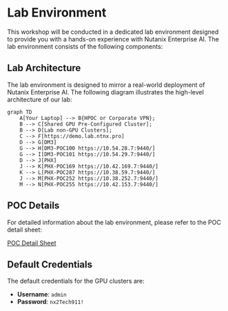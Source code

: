 


# Lab Environment

This workshop will be conducted in a dedicated lab environment designed to provide you with a hands-on experience with Nutanix Enterprise AI. The lab environment consists of the following components:


## Lab Architecture

The lab environment is designed to mirror a real-world deployment of Nutanix Enterprise AI. The following diagram illustrates the high-level architecture of our lab:

```mermaid
graph TD
    A[Your Laptop] --> B{HPOC or Corporate VPN};
    B --> C[Shared GPU Pre-Configured Cluster];
    B --> D[Lab non-GPU Clusters];
    C --> F[https://demo.lab.ntnx.pro]
    D --> G[DM3]
    G --> H[DM3-POC100 https://10.54.28.7:9440/]
    G --> I[DM3-POC101 https://10.54.29.7:9440/]
    D --> J[PHX]
    J --> K[PHX-POC169 https://10.42.169.7:9440/]
    K --> L[PHX-POC287 https://10.38.59.7:9440/]
    J --> M[PHX-POC252 https://10.38.252.7:9440/]
    M --> N[PHX-POC255 https://10.42.153.7:9440/]
```

## POC Details

For detailed information about the lab environment, please refer to the POC detail sheet:

[POC Detail Sheet](https://docs.google.com/spreadsheets/d/17cVonaeUtIgAknOf8mUVkzwVG4BWZxwI6LtU5jMmTr8/edit?usp=sharing)

## Default Credentials

The default credentials for the GPU clusters are:

- **Username**: `admin`
- **Password**: `nx2Tech911!`


